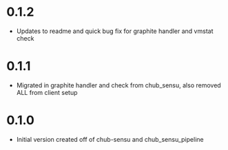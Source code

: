 # 0.1.2

* Updates to readme and quick bug fix for graphite handler and vmstat check

# 0.1.1

* Migrated in graphite handler and check from chub_sensu, also removed ALL from client setup

# 0.1.0

* Initial version created off of chub-sensu and chub_sensu_pipeline
